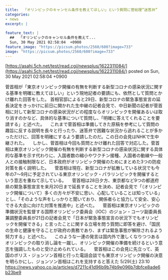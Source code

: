 ```yaml
---
title:  「オリンピックのキャンセル条件を教えてほしい」という質問に菅総理“迷答弁”  
categories:
- news
excerpt: |
  
feature_text: |
  ##  「オリンピックのキャンセル条件を教えて...
  Sun, 30 May 2021 02:58:04  +0900
feature_image: "https://picsum.photos/2560/600?image=733"
image: "https://picsum.photos/2560/600?image=733"
---
```


[https://asahi.5ch.net/test/read.cgi/newsplus/1622311084/](https://asahi.5ch.net/test/read.cgi/newsplus/1622311084/)
posted on Sun, 30 May 2021 02:58:04  +0900

<!--more-->

菅首相が「東京オリンピック開催の有無を判断する新型コロナの感染状況に関する基準を明確に教えてほしい」という現地記者の要請にも、依然として質問とかけ離れた回答をした。 首相官邸によると29日、新型コロナの緊急事態宣言の延長決定をきっかけに前日に開かれた生中継の記者会見で、中日新聞の記者が菅首相に対して新型コロナの感染状況がどの程度ならオリンピックを開催あるいは取り消すのかなど、具体的な基準について質問し、「明確に答えてくれることを要請する」と述べた。 　これまで菅首相は準備してきた原稿を参考にして質問の趣旨に反する説明を長々と行ったり、迷答弁で困難な状況から逃れることが多かっただけに、回答を明確にするよう要請したのだ。この日の会見はNHKで生中継された。 　しかし、菅首相は今回も質問とかけ離れた回答で対応した。菅首相は東京オリンピック開催の有無を判断する新型コロナの感染状況に関する具体的な基準を示す代わりに、入国者数の縮小やワクチン接種、入国者の動線や一般人との接触制限など、日本政府がオリンピック開催のためにまとめた3つの防疫対策を長く説明した。 　菅首相は現在、新型コロナが拡散している状況でも今年の7〜9月に予定されている東京オリンピック・パラリンピックを開催するという意志を重ねて示している。 　菅首相は28日夕方、東京都など9つの都道府県の緊急事態宣言を来月20日まで延長することを決め、記者会見で「（オリンピック開催について）多くの方々が不安に思い、心配していることは知っている」とし、「そのような声をしっかりと聞いており、関係者らと協力して安全、安心できる大会に向けた対策を推進中」と述べた。 　菅首相は東京オリンピックの準備状況を監督する国際オリンピック委員会（IOC）のジョン・コーツ副委員長兼調整委員長が21日の記者会見で「日本が緊急事態宣言の状況下でもオリンピックを開催できる」と言ったことに関する立場を問う質問に即答を避け、「国民の生命と健康を守ることが政府の責務であり、まずは緊急事態が解除されるよう努力する」と述べた。 　このような一連の発言は国内外で激しくなりつつあるオリンピックの取り消し論を一蹴し、オリンピック開催の準備を続けるという意志を強調したものと受け止められている。 　菅首相はこの会見に先立って、英国のボリス・ジョンソン首相と行った電話会談でも東京オリンピック開催の決意を明らかにし、ジョンソン首相はこれを支持すると答えた 5/29(土) 23:10 https://news.yahoo.co.jp/articles/d7211c41d96b9b74b9e096b7dbfce8ade6b23be9
